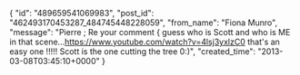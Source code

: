  {
   "id": "489659541069983",
   "post_id": "462493170453287_484745448228059",
   "from_name": "Fiona Munro",
   "message": "Pierre ; Re your comment { guess who is Scott and who is ME in that scene...https://www.youtube.com/watch?v=4lsj3yxlzC0 that's an easy one !!!!! Scott is the one cutting the tree 0:)",
   "created_time": "2013-03-08T03:45:10+0000"
 }

